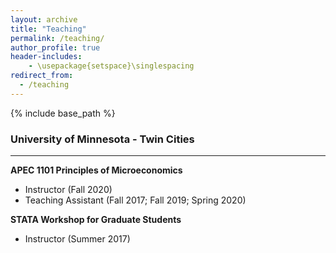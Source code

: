 ```yaml
---
layout: archive
title: "Teaching"
permalink: /teaching/
author_profile: true
header-includes:
    - \usepackage{setspace}\singlespacing
redirect_from:
  - /teaching
---
```


{% include base_path %}

### University of Minnesota - Twin Cities

----------------

__APEC 1101 Principles of Microeconomics__ 
- Instructor (Fall 2020)
- Teaching Assistant (Fall 2017; Fall 2019; Spring 2020)



__STATA Workshop for Graduate Students__
- Instructor (Summer 2017)
